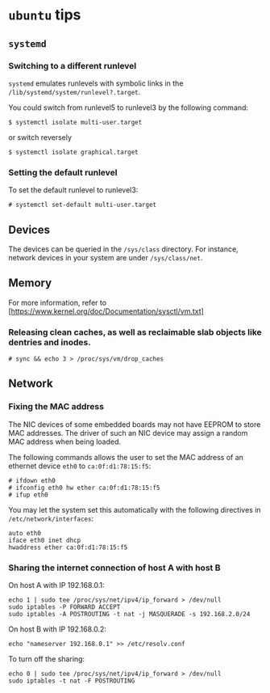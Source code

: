 # `ubuntu` tips

## `systemd`

### Switching to a different runlevel
`systemd` emulates runlevels with symbolic links in the `/lib/systemd/system/runlevel?.target`.

You could switch from runlevel5 to runlevel3 by the following command:
```
$ systemctl isolate multi-user.target 
```

or switch reversely
```
$ systemctl isolate graphical.target 
```

### Setting the default runlevel
To set the default runlevel to runlevel3:
```
# systemctl set-default multi-user.target
```


## Devices
The devices can be queried in the `/sys/class` directory. For instance, network devices in your system are under `/sys/class/net`.

## Memory

For more information, refer to [https://www.kernel.org/doc/Documentation/sysctl/vm.txt]


### Releasing clean caches, as well as reclaimable slab objects like dentries and inodes.

```
# sync && echo 3 > /proc/sys/vm/drop_caches
```

## Network

### Fixing the MAC address
The NIC devices of some embedded boards may not have EEPROM to store MAC addresses. The driver of such an NIC device may assign a random MAC address when being loaded. 

The following commands allows the user to set the MAC address of an ethernet device `eth0` to `ca:0f:d1:78:15:f5`: 
```
# ifdown eth0
# ifconfig eth0 hw ether ca:0f:d1:78:15:f5
# ifup eth0
```
You may let the system set this automatically with the following directives in `/etc/network/interfaces`:
```
auto eth0
iface eth0 inet dhcp
hwaddress ether ca:0f:d1:78:15:f5 
```

### Sharing the internet connection of host A with host B
On host A with IP 192.168.0.1:
```
echo 1 | sudo tee /proc/sys/net/ipv4/ip_forward > /dev/null
sudo iptables -P FORWARD ACCEPT
sudo iptables -A POSTROUTING -t nat -j MASQUERADE -s 192.168.2.0/24
```

On host B with IP 192.168.0.2:
```
echo "nameserver 192.168.0.1" >> /etc/resolv.conf
```

To turn off the sharing:
```
echo 0 | sudo tee /proc/sys/net/ipv4/ip_forward > /dev/null
sudo iptables -t nat -F POSTROUTING
```

 

